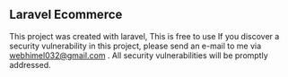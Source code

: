 ## Laravel Ecommerce
This project was created with laravel, This is free to use If you discover a security vulnerability in this project, please send an e-mail to  me via webhimel032@gmail.com . All security vulnerabilities will be promptly addressed.
